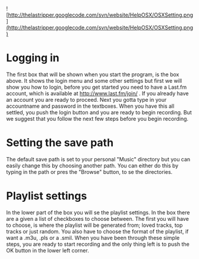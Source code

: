 ![http://thelastripper.googlecode.com/svn/website/HelpOSX/OSXSetting.png](http://thelastripper.googlecode.com/svn/website/HelpOSX/OSXSetting.png)

# Logging in #

The first box that will be shown when you start the program, is the box above. It shows the login menu and some other settings but first we will show you how to login, before you get started you need to have a Last.fm account, which is available at http://www.last.fm/join/ . If you already have an account you are ready to proceed. Next you gotta type in your accountname and password in the textboxes. When you have this all settled, you push the login button and you are ready to begin recording. But we suggest that you follow the next few steps before you begin recording.

# Setting the save path #

The default save path is set to your personal "Music" directory but you can easily change this by choosing another path. You can either do this by typing in the path or pres the "Browse" button, to se the directories.

# Playlist settings #

In the lower part of the box you will se the playlist settings. In the box there are a given a list of checkboxes to choose between. The first you will have to choose, is where the playlist will be generated from; loved tracks, top tracks or just random. You also have to choose the format of the playlist, if want a .m3u, .pls or a .smil. When you have been through these simple steps, you are ready to start recording and the only thing left is to push the OK button in the lower left corner.